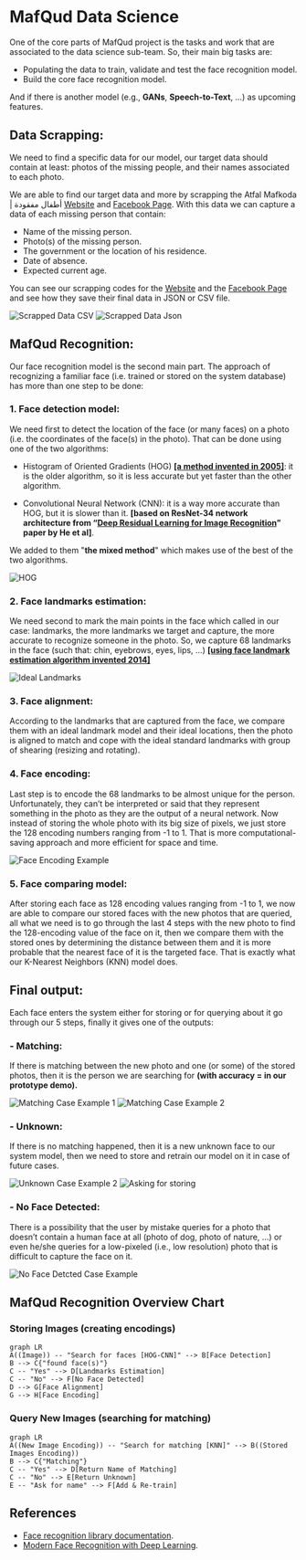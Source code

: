 # MafQud Data Science

One of the core parts of MafQud project is the tasks and work that are associated to the data science sub-team. So, their main big tasks are:

- Populating the data to train, validate and test the face recognition model.
- Build the core face recognition model.

And if there is another model (e.g., **GANs**, **Speech-to-Text**, …) as upcoming features.

## Data Scrapping:

We need to find a specific data for our model, our target data should contain at least: photos of the missing people, and their names associated to each photo.

We are able to find our target data and more by scrapping the Atfal Mafkoda | أطفال مفقودة [Website](https://atfalmafkoda.com/) and [Facebook Page](https://www.facebook.com/atfalmafkoda/). With this data we can capture a data of each missing person that contain:

- Name of the missing person.
- Photo(s) of the missing person.
- The government or the location of his residence.
- Date of absence.
- Expected current age.

You can see our scrapping codes for the [Website](https://github.com/yossef-elmahdy/Data-Science-Demo/blob/main/Data-Scraping/Atfal_Website_Scrapping.py) and the [Facebook Page](https://github.com/yossef-elmahdy/Data-Science-Demo/blob/main/Data-Scraping/Atfal_Facebook_Scrapping.py) and see how they save their final data in JSON or CSV file. 

![Scrapped Data CSV](https://github.com/yossef-elmahdy/Data-Science-Demo/blob/main/Screenshots/csv_scrapped_data.jpg)
![Scrapped Data Json](https://github.com/yossef-elmahdy/Data-Science-Demo/blob/main/Screenshots/json_scrapped_data_light.jpg)

## MafQud Recognition:
Our face recognition model is the second main part. The approach of recognizing a familiar face (i.e. trained or stored on the system database) has more than one step to be done:

### 1. Face detection model:
We need first to detect the location of the face (or many faces) on a photo (i.e. the coordinates of the face(s) in the photo). That can be done using one of the two algorithms:

- Histogram of Oriented Gradients (HOG) **[\[a method invented in 2005\]](https://eu9.proxysite.com/process.php?d=qkVpfs/WMdQcBqrdB72om7LlkrfjuOM5iBIHMGOFhQwQkZ5qKzwS04GgubW8Bw72D0ixPHuLABQ=&b=1)**: it is the older algorithm, so it is less accurate but yet faster than the other algorithm.

- Convolutional Neural Network (CNN): it is a way more accurate than HOG, but it is slower than it. **[based on ResNet-34 network architecture from “[Deep Residual Learning for Image Recognition](https://arxiv.org/abs/1512.03385)” paper by He et al]**.

We added to them "**the mixed method**" which makes use of the best of the two algorithms.

![HOG](https://github.com/yossef-elmahdy/Data-Science-Demo/blob/main/Screenshots/hog.png)


### 2. Face landmarks estimation: 
We need second to mark the main points in the face which called in our case: landmarks, the more landmarks we target and capture, the more accurate to recognize someone in the photo. So, we capture 68 landmarks in the face (such that: chin, eyebrows, eyes, lips, …) **[\[using face landmark estimation algorithm invented 2014\]](https://eu9.proxysite.com/process.php?d=qkVpZd3AbZkGC/bfErn2jaTkirOtoO8yk1ESfmeSnhhYqdBgOzMIv5ORh%2bXkBB3kGQ==&b=1)**

![Ideal Landmarks](https://github.com/yossef-elmahdy/Data-Science-Demo/blob/main/Screenshots/face_landmarks.png)


### 3. Face alignment: 
According to the landmarks that are captured from the face, we compare them with an ideal landmark model and their ideal locations, then the photo is aligned to match and cope with the ideal standard landmarks with group of shearing (resizing and rotating).


### 4. Face encoding: 
Last step is to encode the 68 landmarks to be almost unique for the person. Unfortunately, they can’t be interpreted or said that they represent something in the photo as they are the output of a neural network. Now instead of storing the whole photo with its big size of pixels, we just store the 128 encoding numbers ranging from -1 to 1. That is more computational-saving approach and more efficient for space and time.

![Face Encoding Example](https://github.com/yossef-elmahdy/Data-Science-Demo/blob/main/Screenshots/face_encoding.jpg)

### 5. Face comparing model: 
After storing each face as 128 encoding values ranging from -1 to 1, we now are able to compare our stored faces with the new photos that are queried, all what we need is to go through the last 4 steps with the new photo to find the 128-encoding value of the face on it, then we compare them with the stored ones by determining the distance between them and it is more probable that the nearest face of it is the targeted face. That is exactly what our K-Nearest Neighbors (KNN) model does.


## Final output:

Each face enters the system either for storing or for querying about it go through our 5 steps, finally it gives one of the outputs:

### - Matching:
If there is matching between the new photo and one (or some) of the stored photos, then it is the person we are searching for **(with accuracy = in our prototype demo).**

![Matching Case Example 1](https://github.com/yossef-elmahdy/Data-Science-Demo/blob/main/Screenshots/matching_case1.jpg)
![Matching Case Example 2](https://github.com/yossef-elmahdy/Data-Science-Demo/blob/main/Screenshots/matching_case2.jpg)

### - Unknown:
If there is no matching happened, then it is a new unknown face to our system model, then we need to store and retrain our model on it in case of future cases.

![Unknown Case Example 2](https://github.com/yossef-elmahdy/Data-Science-Demo/blob/main/Screenshots/unknown_case3.jpg)
![Asking for storing](https://github.com/yossef-elmahdy/Data-Science-Demo/blob/main/Screenshots/unknown_message.jpg)

### - No Face Detected:
There is a possibility that the user by mistake queries for a photo that doesn’t contain a human face at all (photo of dog, photo of nature, …) or even he/she queries for a low-pixeled (i.e., low resolution) photo that is difficult to capture the face on it.

![No Face Detcted Case Example](https://github.com/yossef-elmahdy/Data-Science-Demo/blob/main/Screenshots/face_not_detcted.jpg)

## MafQud Recognition Overview Chart
### Storing Images (creating encodings)
```mermaid
graph LR
A((Image)) -- "Search for faces [HOG-CNN]" --> B[Face Detection]
B --> C{"found face(s)"}
C -- "Yes" --> D[Landmarks Estimation]
C -- "No" --> F[No Face Detected]
D --> G[Face Alignment]
G --> H[Face Encoding]
```

### Query New Images (searching for matching) 
```mermaid
graph LR
A((New Image Encoding)) -- "Search for matching [KNN]" --> B((Stored Images Encoding))
B --> C{"Matching"}
C -- "Yes" --> D[Return Name of Matching]
C -- "No" --> E[Return Unknown]
E -- "Ask for name" --> F[Add & Re-train] 

```

## References
- [Face recognition library documentation](https://face-recognition.readthedocs.io/en/latest/readme.html). 
- [Modern Face Recognition with Deep Learning](https://medium.com/@ageitgey/machine-learning-is-fun-part-4-modern-face-recognition-with-deep-learning-c3cffc121d78).
